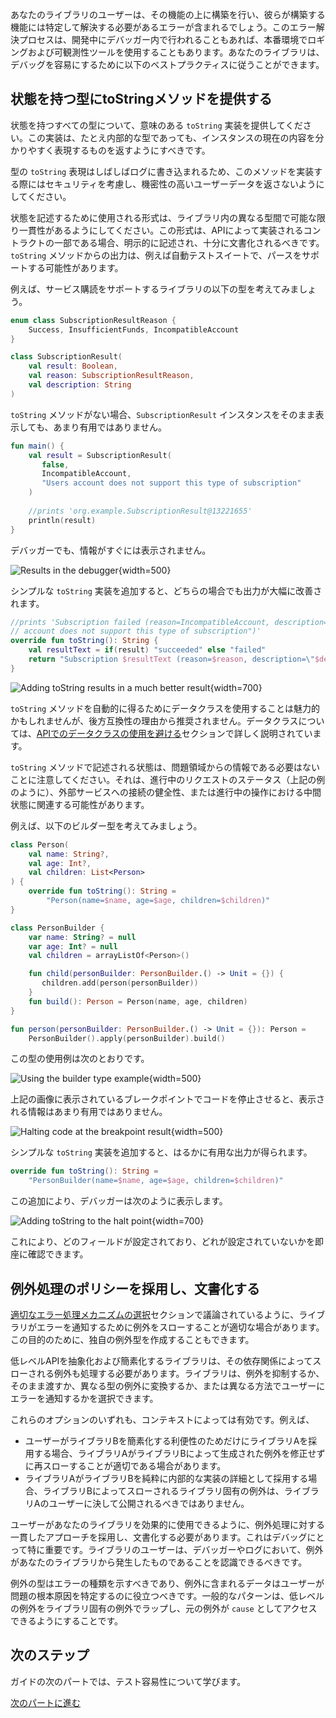 [//]: # (title: デバッグの容易性)

あなたのライブラリのユーザーは、その機能の上に構築を行い、彼らが構築する機能には特定して解決する必要があるエラーが含まれるでしょう。このエラー解決プロセスは、開発中にデバッガー内で行われることもあれば、本番環境でロギングおよび可観測性ツールを使用することもあります。あなたのライブラリは、デバッグを容易にするために以下のベストプラクティスに従うことができます。

## 状態を持つ型にtoStringメソッドを提供する

状態を持つすべての型について、意味のある `toString` 実装を提供してください。この実装は、たとえ内部的な型であっても、インスタンスの現在の内容を分かりやすく表現するものを返すようにすべきです。

型の `toString` 表現はしばしばログに書き込まれるため、このメソッドを実装する際にはセキュリティを考慮し、機密性の高いユーザーデータを返さないようにしてください。

状態を記述するために使用される形式は、ライブラリ内の異なる型間で可能な限り一貫性があるようにしてください。この形式は、APIによって実装されるコントラクトの一部である場合、明示的に記述され、十分に文書化されるべきです。`toString` メソッドからの出力は、例えば自動テストスイートで、パースをサポートする可能性があります。

例えば、サービス購読をサポートするライブラリの以下の型を考えてみましょう。

```kotlin
enum class SubscriptionResultReason {
    Success, InsufficientFunds, IncompatibleAccount
}

class SubscriptionResult(
    val result: Boolean,
    val reason: SubscriptionResultReason,
    val description: String
)
```

`toString` メソッドがない場合、`SubscriptionResult` インスタンスをそのまま表示しても、あまり有用ではありません。

```kotlin
fun main() {
    val result = SubscriptionResult(
       false,
       IncompatibleAccount,
       "Users account does not support this type of subscription"
    )
    
    //prints 'org.example.SubscriptionResult@13221655'
    println(result)
}
```

デバッガーでも、情報がすぐには表示されません。

![Results in the debugger](debugger-result.png){width=500}

シンプルな `toString` 実装を追加すると、どちらの場合でも出力が大幅に改善されます。

```kotlin
//prints 'Subscription failed (reason=IncompatibleAccount, description="Users 
// account does not support this type of subscription")'
override fun toString(): String {
    val resultText = if(result) "succeeded" else "failed"
    return "Subscription $resultText (reason=$reason, description=\"$description\")"
}
```

![Adding toString results in a much better result](debugger-result-tostring.png){width=700}

`toString` メソッドを自動的に得るためにデータクラスを使用することは魅力的かもしれませんが、後方互換性の理由から推奨されません。データクラスについては、[APIでのデータクラスの使用を避ける](api-guidelines-backward-compatibility.md#avoid-using-data-classes-in-your-api)セクションで詳しく説明されています。

`toString` メソッドで記述される状態は、問題領域からの情報である必要はないことに注意してください。それは、進行中のリクエストのステータス（上記の例のように）、外部サービスへの接続の健全性、または進行中の操作における中間状態に関連する可能性があります。

例えば、以下のビルダー型を考えてみましょう。

```kotlin
class Person(
    val name: String?,
    val age: Int?,
    val children: List<Person>
) {
    override fun toString(): String =
        "Person(name=$name, age=$age, children=$children)"
}

class PersonBuilder {
    var name: String? = null
    var age: Int? = null
    val children = arrayListOf<Person>()

    fun child(personBuilder: PersonBuilder.() -> Unit = {}) {
       children.add(person(personBuilder))
    }
    fun build(): Person = Person(name, age, children)
}

fun person(personBuilder: PersonBuilder.() -> Unit = {}): Person = 
    PersonBuilder().apply(personBuilder).build()
```

この型の使用例は次のとおりです。

![Using the builder type example](halt-breakpoint.png){width=500}

上記の画像に表示されているブレークポイントでコードを停止させると、表示される情報はあまり有用ではありません。

![Halting code at the breakpoint result](halt-result.png){width=500}

シンプルな `toString` 実装を追加すると、はるかに有用な出力が得られます。

```kotlin
override fun toString(): String =
    "PersonBuilder(name=$name, age=$age, children=$children)"
```

この追加により、デバッガーは次のように表示します。

![Adding toString to the halt point](halt-tostring-result.png){width=700}

これにより、どのフィールドが設定されており、どれが設定されていないかを即座に確認できます。

## 例外処理のポリシーを採用し、文書化する

[適切なエラー処理メカニズムの選択](api-guidelines-consistency.md#choose-the-appropriate-error-handling-mechanism)セクションで議論されているように、ライブラリがエラーを通知するために例外をスローすることが適切な場合があります。この目的のために、独自の例外型を作成することもできます。

低レベルAPIを抽象化および簡素化するライブラリは、その依存関係によってスローされる例外も処理する必要があります。ライブラリは、例外を抑制するか、そのまま渡すか、異なる型の例外に変換するか、または異なる方法でユーザーにエラーを通知するかを選択できます。

これらのオプションのいずれも、コンテキストによっては有効です。例えば、

*   ユーザーがライブラリBを簡素化する利便性のためだけにライブラリAを採用する場合、ライブラリAがライブラリBによって生成された例外を修正せずに再スローすることが適切である場合があります。
*   ライブラリAがライブラリBを純粋に内部的な実装の詳細として採用する場合、ライブラリBによってスローされるライブラリ固有の例外は、ライブラリAのユーザーに決して公開されるべきではありません。

ユーザーがあなたのライブラリを効果的に使用できるように、例外処理に対する一貫したアプローチを採用し、文書化する必要があります。これはデバッグにとって特に重要です。ライブラリのユーザーは、デバッガーやログにおいて、例外があなたのライブラリから発生したものであることを認識できるべきです。

例外の型はエラーの種類を示すべきであり、例外に含まれるデータはユーザーが問題の根本原因を特定するのに役立つべきです。一般的なパターンは、低レベルの例外をライブラリ固有の例外でラップし、元の例外が `cause` としてアクセスできるようにすることです。

## 次のステップ

ガイドの次のパートでは、テスト容易性について学びます。

[次のパートに進む](api-guidelines-testability.md)